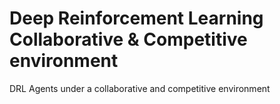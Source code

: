 # Deep Reinforcement Learning Collaborative & Competitive environment
DRL Agents under a collaborative and competitive environment
